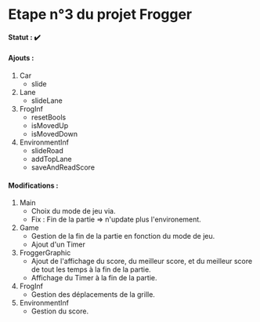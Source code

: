# Etape n°3 du projet Frogger

#### Statut : :heavy_check_mark:

#### Ajouts :
1. Car
   * slide
2. Lane
   * slideLane
3. FrogInf
   * resetBools
   * isMovedUp
   * isMovedDown   
4. EnvironmentInf
   * slideRoad
   * addTopLane
   * saveAndReadScore
    

#### Modifications :
1. Main
   * Choix du mode de jeu via.
   * Fix : Fin de la partie => n'update plus l'environement.
2. Game
   * Gestion de la fin de la partie en fonction du mode de jeu.
   * Ajout d'un Timer
3. FroggerGraphic
   * Ajout de l'affichage du score, du meilleur score, et du meilleur score de tout les temps à la fin de la partie.
   * Affichage du Timer à la fin de la partie.
4. FrogInf
   * Gestion des déplacements de la grille.
5. EnvironmentInf
   * Gestion du score.
   